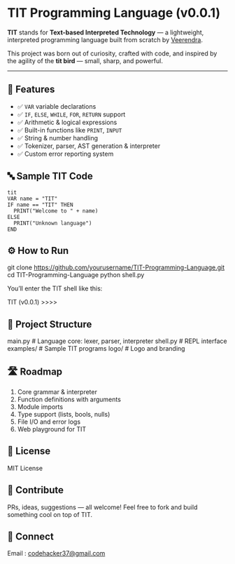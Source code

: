 # TIT Programming Language (v0.0.1)

**TIT** stands for **Text-based Interpreted Technology** — a lightweight, interpreted programming language built from scratch by [Veerendra](https://www.linkedin.com/in/veerendra-subhash-reddy-medapati-8ab5421b5/).

This project was born out of curiosity, crafted with code, and inspired by the agility of the **tit bird** — small, sharp, and powerful.

---

## 🚀 Features

- ✅ `VAR` variable declarations
- ✅ `IF`, `ELSE`, `WHILE`, `FOR`, `RETURN` support
- ✅ Arithmetic & logical expressions
- ✅ Built-in functions like `PRINT`, `INPUT`
- ✅ String & number handling
- ✅ Tokenizer, parser, AST generation & interpreter
- ✅ Custom error reporting system



## 🔤 Sample TIT Code

```
tit
VAR name = "TIT"
IF name == "TIT" THEN
  PRINT("Welcome to " + name)
ELSE
  PRINT("Unknown language")
END
```

## ⚙️ How to Run

git clone https://github.com/yourusername/TIT-Programming-Language.git
cd TIT-Programming-Language
python shell.py

You’ll enter the TIT shell like this:

TIT (v0.0.1) >>>>


## 📂 Project Structure

main.py         # Language core: lexer, parser, interpreter
shell.py        # REPL interface
examples/       # Sample TIT programs
logo/           # Logo and branding

## 🛣️ Roadmap

1. Core grammar & interpreter
2. Function definitions with arguments
3. Module imports
4. Type support (lists, bools, nulls)
5. File I/O and error logs
6. Web playground for TIT

## 📜 License
MIT License

## 🙌 Contribute

PRs, ideas, suggestions — all welcome!
Feel free to fork and build something cool on top of TIT.

## 🔗 Connect

Email : codehacker37@gmail.com
